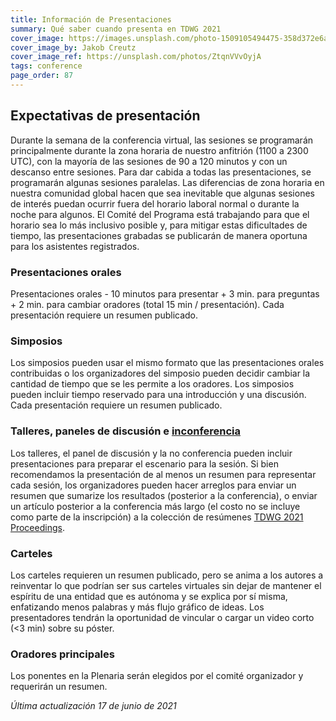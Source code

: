 ```yaml
---
title: Información de Presentaciones
summary: Qué saber cuando presenta en TDWG 2021
cover_image: https://images.unsplash.com/photo-1509105494475-358d372e6ade
cover_image_by: Jakob Creutz
cover_image_ref: https://unsplash.com/photos/ZtqnVVvOyjA
tags: conference
page_order: 87
---
```

## Expectativas de presentación
Durante la semana de la conferencia virtual, las sesiones se programarán principalmente durante la zona horaria de nuestro anfitrión (1100 a 2300 UTC), con la mayoría de las sesiones de 90 a 120 minutos y con un descanso entre sesiones. Para dar cabida a todas las presentaciones, se programarán algunas sesiones paralelas. Las diferencias de zona horaria en nuestra comunidad global hacen que sea inevitable que algunas sesiones de interés puedan ocurrir fuera del horario laboral normal o durante la noche para algunos. El Comité del Programa está trabajando para que el horario sea lo más inclusivo posible y, para mitigar estas dificultades de tiempo, las presentaciones grabadas se publicarán de manera oportuna para los asistentes registrados.

### Presentaciones orales
Presentaciones orales - 10 minutos para presentar + 3 min. para preguntas + 2 min. para cambiar oradores (total 15 min / presentación). Cada presentación requiere un resumen publicado.

### Simposios
Los simposios pueden usar el mismo formato que las presentaciones orales contribuidas o los organizadores del simposio pueden decidir cambiar la cantidad de tiempo que se les permite a los oradores. Los simposios pueden incluir tiempo reservado para una introducción y una discusión. Cada presentación requiere un resumen publicado.

### Talleres, paneles de discusión e [inconferencia](https://quesignificado.org/que-es-una-inconferencia/)
Los talleres, el panel de discusión y la no conferencia pueden incluir presentaciones para preparar el escenario para la sesión. Si bien recomendamos la presentación de al menos un resumen para representar cada sesión, los organizadores pueden hacer arreglos para enviar un resumen que sumarize los resultados (posterior a la conferencia), o enviar un artículo posterior a la conferencia más largo (el costo no se incluye como parte de la inscripción) a la colección de resúmenes [TDWG 2021 Proceedings](https://biss.pensoft.net/collection/293/).

### Carteles
Los carteles requieren un resumen publicado, pero se anima a los autores a reinventar lo que podrían ser sus carteles virtuales sin dejar de mantener el espíritu de una entidad que es autónoma y se explica por sí misma, enfatizando menos palabras y más flujo gráfico de ideas. Los presentadores tendrán la oportunidad de vincular o cargar un video corto (<3 min) sobre su póster.

### Oradores principales
Los ponentes en la Plenaria serán elegidos por el comité organizador y requerirán un resumen.

_Última actualización 17 de junio de 2021_
